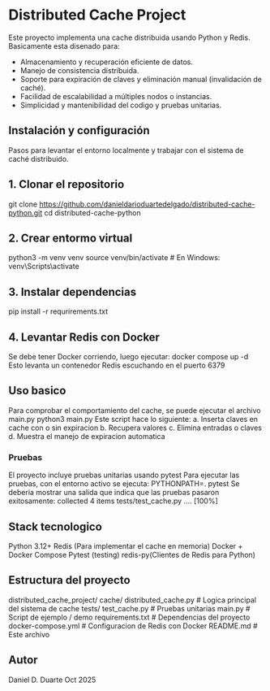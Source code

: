 # Distributed Cache Project
Este proyecto implementa una cache distribuida usando Python y Redis. Basicamente esta disenado para:
- Almacenamiento y recuperación eficiente de datos.
- Manejo de consistencia distribuida.
- Soporte para expiración de claves y eliminación manual (invalidación de caché).
- Facilidad de escalabilidad a múltiples nodos o instancias.
- Simplicidad y mantenibilidad del codigo y pruebas unitarias.

## Instalación y configuración
Pasos para levantar el entorno localmente y trabajar con el sistema de caché distribuido.
## 1. Clonar el repositorio
git clone https://github.com/danieldarioduartedelgado/distributed-cache-python.git
cd distributed-cache-python
## 2. Crear entormo virtual
python3 -m venv venv
source venv/bin/activate  # En Windows: venv\Scripts\activate
## 3. Instalar dependencias
pip install -r requrirements.txt
## 4. Levantar Redis con Docker
Se debe tener Docker corriendo, luego ejecutar:
docker compose up -d 
Esto levanta un contenedor Redis escuchando en el puerto 6379

## Uso basico
Para comprobar el comportamiento del cache, se puede ejecutar el archivo main.py
python3 main.py
Este script hace lo siguiente:
a. Inserta claves en cache con o sin expiracion
b. Recupera valores
c. Elimina entradas o claves
d. Muestra el manejo de expiracion automatica

### Pruebas
El proyecto incluye pruebas unitarias usando pytest
Para ejecutar las pruebas, con el entorno activo se ejecuta:
PYTHONPATH=. pytest
Se deberia mostrar una salida que indica que las pruebas pasaron exitosamente:
collected 4 items
tests/test_cache.py ....      [100%]

## Stack tecnologico
Python 3.12+
Redis (Para implementar el cache en memoria)
Docker + Docker Compose
Pytest (testing)
redis-py(Clientes de Redis para Python)

## Estructura del proyecto
distributed_cache_project/
    cache/
       distributed_cache.py    # Logica principal del sistema de cache
    tests/
        test_cache.py           # Pruebas unitarias
    main.py                     # Script de ejemplo / demo
    requirements.txt            # Dependencias del proyecto
    docker-compose.yml          # Configuracion de Redis con Docker
    README.md                   # Este archivo

## Autor
Daniel D. Duarte
Oct 2025
